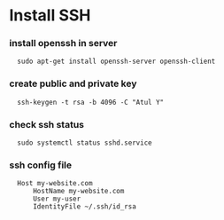 # Install SSH

### install openssh in server

      sudo apt-get install openssh-server openssh-client
      
###  create public and private key 

      ssh-keygen -t rsa -b 4096 -C "Atul Y"

### check ssh status

      sudo systemctl status sshd.service


### ssh config file 

      Host my-website.com
          HostName my-website.com
          User my-user
          IdentityFile ~/.ssh/id_rsa


